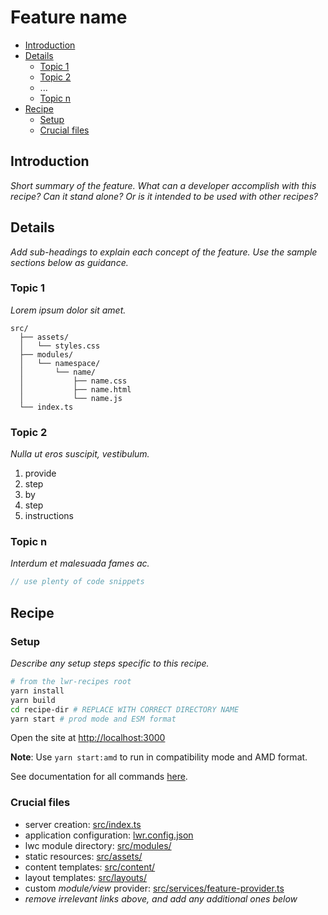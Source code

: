 # Feature name

-   [Introduction](#introduction)
-   [Details](#details)
    -   [Topic 1](#topic-1)
    -   [Topic 2](#topic-2)
    -   ...
    -   [Topic n](#topic-n)
-   [Recipe](#Recipe)
    -   [Setup](#setup)
    -   [Crucial files](#crucial-files)

## Introduction

*Short summary of the feature. What can a developer accomplish with this recipe? Can it stand alone? Or is it intended to be used with other recipes?*

## Details

*Add sub-headings to explain each concept of the feature. Use the sample sections below as guidance.*

### Topic 1

*Lorem ipsum dolor sit amet.*

```
src/
  ├── assets/
  │   └── styles.css
  ├── modules/
  │   └── namespace/
  │       └── name/
  │           ├── name.css
  │           ├── name.html
  │           └── name.js
  └── index.ts
```

### Topic 2

*Nulla ut eros suscipit, vestibulum.*

1. provide
1. step
1. by
1. step
1. instructions

### Topic n

*Interdum et malesuada fames ac.*

```ts
// use plenty of code snippets
```

## Recipe

### Setup

*Describe any setup steps specific to this recipe.*

```bash
# from the lwr-recipes root
yarn install
yarn build
cd recipe-dir # REPLACE WITH CORRECT DIRECTORY NAME
yarn start # prod mode and ESM format
```

Open the site at [http://localhost:3000](http://localhost:3000)

**Note**: Use `yarn start:amd` to run in compatibility mode and AMD format.

See documentation for all commands [here](https://github.com/salesforce/lwr-recipes/blob/master/doc/CONTRIBUTING.md#startup).

### Crucial files

-   server creation: [src/index.ts](./src/index.ts)
-   application configuration: [lwr.config.json](./lwr.config.json)
-   lwc module directory: [src/modules/](./src/modules)
-   static resources: [src/assets/](./src/assets)
-   content templates: [src/content/](./src/content)
-   layout templates: [src/layouts/](./src/layouts)
-   custom *module/view* provider: [src/services/feature-provider.ts](./src/services/feature-provider.ts)
-   *remove irrelevant links above, and add any additional ones below*
